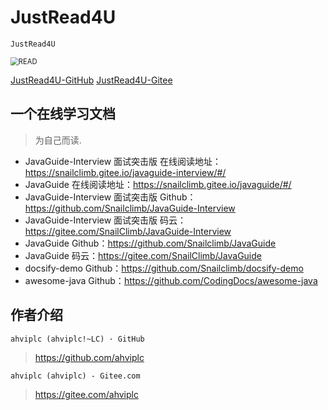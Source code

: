 # JustRead4U

`JustRead4U`

<img src="http://bpic.588ku.com/element_origin_min_pic/17/11/08/bdd88d667ce28b0e39aaf931511fe371.jpg" alt="READ" style="zoom:80%;" align="center"/>

[JustRead4U-GitHub](https://github.com/ahviplc/JustRead4U)
[JustRead4U-Gitee](https://gitee.com/ahviplc/JustRead4U)

## 一个在线学习文档

> 为自己而读.

- JavaGuide-Interview 面试突击版 在线阅读地址：https://snailclimb.gitee.io/javaguide-interview/#/
- JavaGuide 在线阅读地址：https://snailclimb.gitee.io/javaguide/#/
- JavaGuide-Interview 面试突击版 Github：https://github.com/Snailclimb/JavaGuide-Interview
- JavaGuide-Interview 面试突击版 码云：https://gitee.com/SnailClimb/JavaGuide-Interview
- JavaGuide Github：https://github.com/Snailclimb/JavaGuide
- JavaGuide 码云：https://gitee.com/SnailClimb/JavaGuide
- docsify-demo Github：https://github.com/Snailclimb/docsify-demo
- awesome-java Github：https://github.com/CodingDocs/awesome-java

## 作者介绍

`ahviplc (ahviplc!~LC) · GitHub`

> https://github.com/ahviplc

`ahviplc (ahviplc) - Gitee.com`

> https://gitee.com/ahviplc

